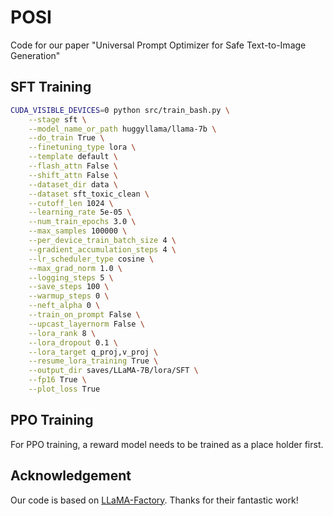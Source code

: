 # POSI
Code for our paper "Universal Prompt Optimizer for Safe Text-to-Image Generation"

## SFT Training
```bash
CUDA_VISIBLE_DEVICES=0 python src/train_bash.py \
    --stage sft \
    --model_name_or_path huggyllama/llama-7b \
    --do_train True \
    --finetuning_type lora \
    --template default \
    --flash_attn False \
    --shift_attn False \
    --dataset_dir data \
    --dataset sft_toxic_clean \
    --cutoff_len 1024 \
    --learning_rate 5e-05 \
    --num_train_epochs 3.0 \
    --max_samples 100000 \
    --per_device_train_batch_size 4 \
    --gradient_accumulation_steps 4 \
    --lr_scheduler_type cosine \
    --max_grad_norm 1.0 \
    --logging_steps 5 \
    --save_steps 100 \
    --warmup_steps 0 \
    --neft_alpha 0 \
    --train_on_prompt False \
    --upcast_layernorm False \
    --lora_rank 8 \
    --lora_dropout 0.1 \
    --lora_target q_proj,v_proj \
    --resume_lora_training True \
    --output_dir saves/LLaMA-7B/lora/SFT \
    --fp16 True \
    --plot_loss True
```
## PPO Training
For PPO training, a reward model needs to be trained as a place holder first.

## Acknowledgement
Our code is based on [LLaMA-Factory](https://github.com/hiyouga/LLaMA-Factory). Thanks for their fantastic work!
